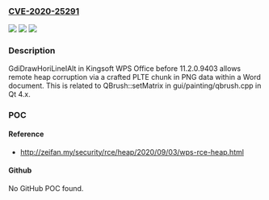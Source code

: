 ### [CVE-2020-25291](https://cve.mitre.org/cgi-bin/cvename.cgi?name=CVE-2020-25291)
![](https://img.shields.io/static/v1?label=Product&message=n%2Fa&color=blue)
![](https://img.shields.io/static/v1?label=Version&message=n%2Fa&color=blue)
![](https://img.shields.io/static/v1?label=Vulnerability&message=n%2Fa&color=brighgreen)

### Description

GdiDrawHoriLineIAlt in Kingsoft WPS Office before 11.2.0.9403 allows remote heap corruption via a crafted PLTE chunk in PNG data within a Word document. This is related to QBrush::setMatrix in gui/painting/qbrush.cpp in Qt 4.x.

### POC

#### Reference
- http://zeifan.my/security/rce/heap/2020/09/03/wps-rce-heap.html

#### Github
No GitHub POC found.

